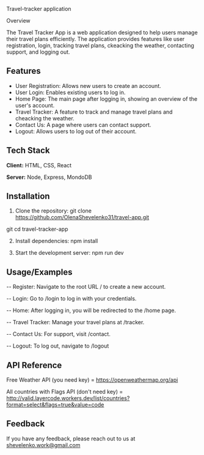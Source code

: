 Travel-tracker application 

Overview

The Travel Tracker App is a web application designed to help users manage their travel plans efficiently. The application provides features like user registration, login, tracking travel plans, ckeacking the weather, contacting support, and logging out.




## Features

- User Registration: Allows new users to create an account.
- User Login: Enables existing users to log in.
- Home Page: The main page after logging in, showing an overview of the user's account.
- Travel Tracker: A feature to track and manage travel plans and cheacking the weather.
- Contact Us: A page where users can contact support.
- Logout: Allows users to log out of their account.


## Tech Stack

**Client:** HTML, CSS, React

**Server:** Node, Express, MondoDB


## Installation

1) Clone the repository:
git clone https://github.com/OlenaShevelenko31/travel-app.git

git cd travel-tracker-app

2) Install dependencies:
npm install

3) Start the development server:
npm run dev 






## Usage/Examples

-- Register: Navigate to the root URL / to create a new account.

-- Login: Go to /login to log in with your credentials.

-- Home: After logging in, you will be redirected to the /home page.

-- Travel Tracker: Manage your travel plans at /tracker.

-- Contact Us: For support, visit /contact.

-- Logout: To log out, navigate to /logout
## API Reference

Free Weather API (you need key) =
https://openweathermap.org/api

All countries with Flags API  (don't need key) = 
 http://valid.layercode.workers.dev/list/countries?format=select&flags=true&value=code 
## Feedback

If you have any feedback, please reach out to us at shevelenko.work@gmail.com


